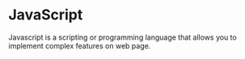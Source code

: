# JavaScript 

 Javascript is a scripting or programming language that allows you to implement complex features on web page.